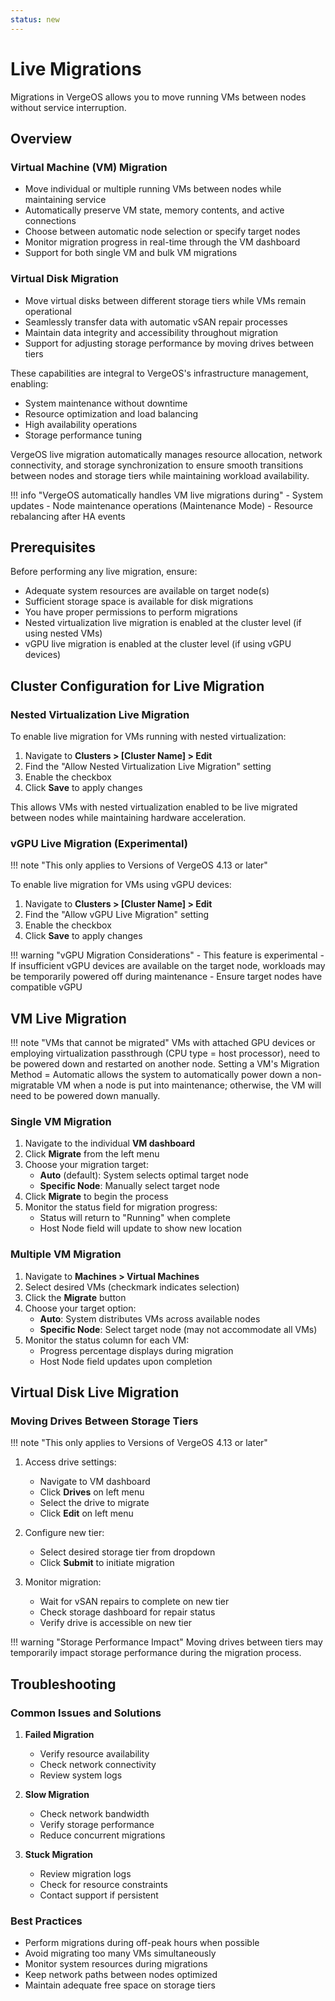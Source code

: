 ```yaml
---
status: new
---
```


# Live Migrations

Migrations in VergeOS allows you to move running VMs between nodes without service interruption. 

## Overview

### Virtual Machine (VM) Migration

- Move individual or multiple running VMs between nodes while maintaining service
- Automatically preserve VM state, memory contents, and active connections  
- Choose between automatic node selection or specify target nodes
- Monitor migration progress in real-time through the VM dashboard
- Support for both single VM and bulk VM migrations

### Virtual Disk Migration

- Move virtual disks between different storage tiers while VMs remain operational
- Seamlessly transfer data with automatic vSAN repair processes
- Maintain data integrity and accessibility throughout migration
- Support for adjusting storage performance by moving drives between tiers

These capabilities are integral to VergeOS's infrastructure management, enabling:

- System maintenance without downtime
- Resource optimization and load balancing
- High availability operations
- Storage performance tuning

VergeOS live migration automatically manages resource allocation, network connectivity, and storage synchronization to ensure smooth transitions between nodes and storage tiers while maintaining workload availability.

!!! info "VergeOS automatically handles VM live migrations during"
    - System updates
    - Node maintenance operations (Maintenance Mode)
    - Resource rebalancing after HA events

## Prerequisites

Before performing any live migration, ensure:

- Adequate system resources are available on target node(s)
- Sufficient storage space is available for disk migrations
- You have proper permissions to perform migrations
- Nested virtualization live migration is enabled at the cluster level (if using nested VMs)
- vGPU live migration is enabled at the cluster level (if using vGPU devices)

## Cluster Configuration for Live Migration

### Nested Virtualization Live Migration

To enable live migration for VMs running with nested virtualization:

1. Navigate to **Clusters > [Cluster Name] > Edit**
2. Find the "Allow Nested Virtualization Live Migration" setting
3. Enable the checkbox
4. Click **Save** to apply changes

This allows VMs with nested virtualization enabled to be live migrated between nodes while maintaining hardware acceleration.

### vGPU Live Migration (Experimental)

!!! note "This only applies to Versions of VergeOS 4.13 or later"

To enable live migration for VMs using vGPU devices:

1. Navigate to **Clusters > [Cluster Name] > Edit**
2. Find the "Allow vGPU Live Migration" setting
3. Enable the checkbox
4. Click **Save** to apply changes

!!! warning "vGPU Migration Considerations"
    - This feature is experimental
    - If insufficient vGPU devices are available on the target node, workloads may be temporarily powered off during maintenance
    - Ensure target nodes have compatible vGPU

## VM Live Migration

!!! note "VMs that cannot be migrated"
    VMs with attached GPU devices or employing virtualization passthrough (CPU type = host processor), need to be powered down and restarted on another node. Setting a VM's Migration Method = Automatic allows the system to automatically power down a non-migratable VM when a node is put into maintenance; otherwise, the VM will need to be powered down manually.

### Single VM Migration

1. Navigate to the individual **VM dashboard**
2. Click **Migrate** from the left menu
3. Choose your migration target:
    - **Auto** (default): System selects optimal target node
    - **Specific Node**: Manually select target node
4. Click **Migrate** to begin the process
5. Monitor the status field for migration progress:
    - Status will return to "Running" when complete
    - Host Node field will update to show new location

### Multiple VM Migration

1. Navigate to **Machines > Virtual Machines**
2. Select desired VMs (checkmark indicates selection)
3. Click the **Migrate** button
4. Choose your target option:
    - **Auto**: System distributes VMs across available nodes
    - **Specific Node**: Select target node (may not accommodate all VMs)
5. Monitor the status column for each VM:
    - Progress percentage displays during migration
    - Host Node field updates upon completion

## Virtual Disk Live Migration

### Moving Drives Between Storage Tiers

!!! note "This only applies to Versions of VergeOS 4.13 or later"

1. Access drive settings:
    - Navigate to VM dashboard
    - Click **Drives** on left menu
    - Select the drive to migrate
    - Click **Edit** on left menu

2. Configure new tier:
    - Select desired storage tier from dropdown
    - Click **Submit** to initiate migration

3. Monitor migration:
    - Wait for vSAN repairs to complete on new tier
    - Check storage dashboard for repair status
    - Verify drive is accessible on new tier

!!! warning "Storage Performance Impact"
    Moving drives between tiers may temporarily impact storage performance during the migration process.

## Troubleshooting

### Common Issues and Solutions

1. **Failed Migration**
    - Verify resource availability
    - Check network connectivity
    - Review system logs

2. **Slow Migration**
    - Check network bandwidth
    - Verify storage performance
    - Reduce concurrent migrations

3. **Stuck Migration**
    - Review migration logs
    - Check for resource constraints
    - Contact support if persistent

### Best Practices

- Perform migrations during off-peak hours when possible
- Avoid migrating too many VMs simultaneously
- Monitor system resources during migrations
- Keep network paths between nodes optimized
- Maintain adequate free space on storage tiers
